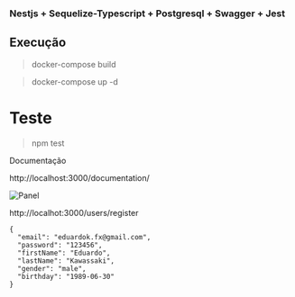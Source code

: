 ### Nestjs + Sequelize-Typescript + Postgresql + Swagger + Jest


## Execução

> docker-compose build

> docker-compose up -d

# Teste
>  npm test

Documentação

http://localhost:3000/documentation/


![Panel](https://i.ibb.co/yXQBZnm/Sem-t-tulo.jpg)


http://localhot:3000/users/register
```
{
  "email": "eduardok.fx@gmail.com",
  "password": "123456",
  "firstName": "Eduardo",
  "lastName": "Kawassaki",
  "gender": "male",
  "birthday": "1989-06-30"
}
```
